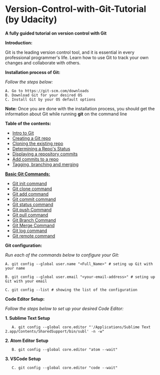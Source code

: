 # Version-Control-with-Git-Tutorial (by Udacity)
<strong>A fully guided tutorial on version control with Git</strong> 

<strong>Introduction:</strong>

Git is the leading version control tool, and it is essential in every professional programmer's life. Learn how to use Git to track your own changes and collaborate with others.


<strong> Installation process of Git:  </strong>

<i>Follow the steps below:</i>

    A. Go to https://git-scm.com/downloads
    B. Download Git for your desired OS
    C. Install Git by your OS default options

<strong>Note:</strong> Once you are done with the installation process, you should get the information about Git while running <b>git</b> on the command line

<b>Table of the contents:</b>
<ul>
    <li><a href = "https://github.com/Alibakhshov/Version-Control-with-Git-Tutorial/blob/main/Intro%20to%20Git.ipynb">Intro to Git</a></li>
    <li><a href = "https://github.com/Alibakhshov/Version-Control-with-Git-Tutorial/blob/main/Creating%20a%20Git%20repo.ipynb">Creating a Git repo</a></li>
    <li><a href = "https://github.com/Alibakhshov/Version-Control-with-Git-Tutorial/blob/main/Cloning%20the%20existing%20repo.ipynb">Cloning the existing repo</a></li>
    <li><a href = "https://github.com/Alibakhshov/Version-Control-with-Git-Tutorial/blob/main/Determining%20a%20Repo's%20Status.ipynb">Determining a Repo's Status</a></li>
    <li><a href = "https://github.com/Alibakhshov/Version-Control-with-Git-Tutorial/blob/main/Displaying%20a%20repository%20commits.ipynb">Displaying a repository commits</a></li>
    <li><a href = "https://github.com/Alibakhshov/Version-Control-with-Git-Tutorial/blob/main/Add%20commits%20to%20a%20repo.ipynb">Add commits to a repo</a></li>
    <li><a href = "">Tagging, branching and merging</a></li>
</ul>

<strong><a href = "https://www.javatpoint.com/git-commands">Basic Git Commands:</a></strong>
<ul>
    <li><a href = "https://www.javatpoint.com/git-commands#init-command">Git init command</a></li>
    <li><a href = "https://www.javatpoint.com/git-commands#clone-command">Git clone command</a></li>
    <li><a href = "https://www.javatpoint.com/git-commands#add-command">Git add command</a></li>
    <li><a href = "https://www.javatpoint.com/git-commands#commit-command">Git commit command</a></li>
    <li><a href = "https://www.javatpoint.com/git-commands#status-command">Git status command</a></li>
    <li><a href = "https://www.javatpoint.com/git-commands#push-command">Git push Command</a></li>
    <li><a href = "https://www.javatpoint.com/git-commands#pull-command">Git pull command</a></li>
    <li><a href = "https://www.javatpoint.com/git-commands#branch-command">Git Branch Command</a></li>
    <li><a href = "https://www.javatpoint.com/git-commands#merge-command">Git Merge Command</a></li>
    <li><a href = "https://www.javatpoint.com/git-commands#log-command">Git log command</a></li>
    <li><a href = "https://www.javatpoint.com/git-commands#remote-command">Git remote command</a></li>
    
</ul>

<strong>Git configuration:</strong>

<i>Run each of the commands below to configure your Git:</i>

    A. git config --global user.name "<Full_Name>" # seting up Git with your name

    B. git config --global user.email "<your-email-address>" # seting up Git with your email

    C. git config --list # showing the list of the configuration 

<strong>Code Editor Setup:</strong>

<i>Follow the steps below to set up your desired Code Editor:</i>

<b> 1. Sublime Text Setup </b>

       A. git config --global core.editor "'/Applications/Sublime Text 2.app/Contents/SharedSupport/bin/subl' -n -w"

<b> 2. Atom Editor Setup </b>

       B. git config --global core.editor "atom --wait"

<b> 3. VSCode Setup </b>    

       C. git config --global core.editor "code --wait"
